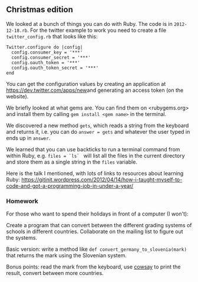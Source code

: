 ## Christmas edition

We looked at a bunch of things you can do with Ruby. The code is in `2012-12-18.rb`. For the twitter example to work you need to create a file `twitter_config.rb` that looks like this:

    Twitter.configure do |config|
      config.consumer_key = '***'
      config.consumer_secret = '***'
      config.oauth_token = '***'
      config.oauth_token_secret = '***'
    end

You can get the configuration values by creating an application at <https://dev.twitter.com/apps/new>and generating an access token (on the website).

We briefly looked at what gems are. You can find them on <rubygems.org> and install them by calling `gem install <gem name>` in the terminal.

We discovered a new method `gets`, which reads a string from the keyboard and returns it, i.e. you can do `answer = gets` and whatever the user typed in ends up in `answer`.

We learned that you can use backticks to run a terminal command from within Ruby, e.g. ``files = `ls` `` will list all the files in the current directory and store them as a single string in the `files` variable.

Here is the talk I mentioned, with lots of links to resources about learning Ruby: <https://gitinit.wordpress.com/2012/04/14/how-i-taught-myself-to-code-and-got-a-programming-job-in-under-a-year/>

### Homework

For those who want to spend their holidays in front of a computer (I won't):

Create a program that can convert between the different grading systems of schools in different countries. Collaborate on the mailing list to figure out the systems.

Basic version: write a method like `def convert_germany_to_slovenia(mark)` that returns the mark using the Slovenian system.

Bonus points: read the mark from the keyboard, use [cowsay](https://github.com/moneydesktop/cowsay) to print the result, convert between more countries.
